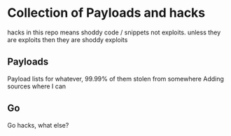 # Collection of Payloads and hacks

hacks in this repo means shoddy code / snippets not exploits. unless they are exploits then they are shoddy exploits

## Payloads
Payload lists for whatever, 99.99% of them stolen from somewhere
Adding sources where I can

## Go
Go hacks, what else?
